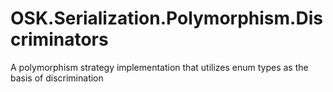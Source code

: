# OSK.Serialization.Polymorphism.Discriminators
A polymorphism strategy implementation that utilizes enum types as the basis of discrimination
